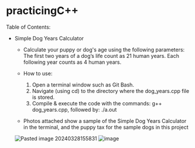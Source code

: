 # practicingC++



Table of Contents:
- Simple Dog Years Calculator
    - Calculate your puppy or dog's age using the following parameters: The first two years of a dog’s life count as 21 human years. Each following year counts as 4 human years.
    -  How to use:
       1. Open a terminal window such as Git Bash.
       2. Navigate (using cd) to the directory where the dog_years.cpp file is stored.
       3. Compile & execute the code with the commands: g++ dog_years.cpp, followed by: ./a.out

    - Photos attached show a sample of the Simple Dog Years Calculator in the terminal, and the puppy tax for the sample dogs in this project

    ![Pasted image 20240328155831](https://github.com/rbf123/practicingCplusplus/assets/108244092/6cd711a5-1947-4cce-8d03-416cf748ba25)
    ![image](https://github.com/rbf123/practicingCplusplus/assets/108244092/2f2429a8-6d4e-4c5a-92c7-06c314770ef5)
